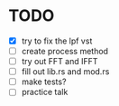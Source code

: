 TODO
====

- [x] try to fix the lpf vst
- [ ] create process method
- [ ] try out FFT and IFFT
- [ ] fill out lib.rs and mod.rs
- [ ] make tests?
- [ ] practice talk
